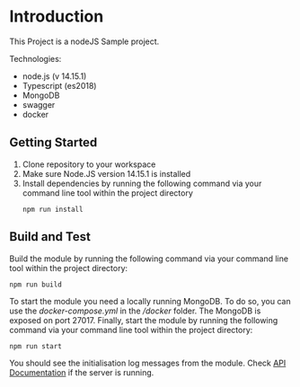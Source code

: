 # Introduction
This Project is a nodeJS Sample project.

Technologies:
* node.js (v 14.15.1)
* Typescript (es2018)
* MongoDB
* swagger
* docker

## Getting Started
1.	Clone repository to your workspace
2.	Make sure Node.JS version 14.15.1 is installed
3.	Install dependencies by running the following command via your command line tool within the project directory
      ```
      npm run install
      ```

## Build and Test
Build the module by running the following command via your command line tool within the project directory:
```
npm run build
```

To start the module you need a locally running MongoDB. To do so, you can use the *docker-compose.yml* in the */docker* folder.
The MongoDB is exposed on port 27017.
Finally, start the module by running the following command via your command line tool within the project directory:
```
npm run start
```
You should see the initialisation log messages from the module.
Check [API Documentation](http://localhost:6565/sample/api-docs) if the server is running. 
